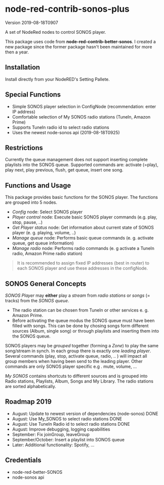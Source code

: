 # node-red-contrib-sonos-plus

Version 2019-08-18T0907

A set of NodeRed nodes to control SONOS player.  

This package uses code from **node-red-contrib-better-sonos**. I created a new package since the former package hasn't been maintained for more then a year.

## Installation

Install directly from your NodeRED's Setting Pallete.

## Special Functions

- Simple SONOS player selection in ConfigNode (recommendation: enter IP address)
- Comfortable selection of My SONOS radio stations (TuneIn, Amazon Prime)
- Supports TuneIn radio id to select radio stations
- Uses the newest node-sonos api (2019-08-18T0925)

## Restrictions

Currently the queue management does not support inserting complete playlists into the SONOS queue. Supported commands are: activate (=play), play next, play previous, flush, get queue, insert one song.

## Functions and Usage

This package provides basic functions for the SONOS player. The functions are grouped into 5 nodes.
- _Config_ node: Select SONOS player
- _Player control_ node: Execute basic SONOS player commands (e.g. play, stop, pause, ..)
- _Get Player status_ node: Get information about current state of SONOS player (e. g. playing, volume, ..)
- _Manage queue_ node: Performs basic queue commands (e. g. activate queue, get queue information)
- _Manage radio_ node: Performs radio commands (e. g activate a TuneIn radio, Amazon Prime radio station)

> It is recommended to assign fixed IP addresses (best in router) to each SONOS player and use these addresses in the configNode.  

## SONOS General Concepts

_SONOS Player_ may **either** play a _stream_ from _radio stations_ or _songs_ (= tracks) from the _SONOS queue_.
- The radio station can be chosen from TuneIn or other services e. g. Amazon Prime.
- Before activating the queue modus the SONOS queue must have been filled with songs. This can be done by chosing songs form different sources (Album, single song) or through playlists and inserting them into the SONOS queue.   

SONOS players may be _grouped_ together (forming a _Zone_) to play the same song/stream in synch. In each group there is exactly one _leading player_. Several commands (play, stop, activate queue, radio, .. )  will impact all group members when having been send to the leading player. Other commands are only SONOS player specific e.g . mute, volume, ...

_My SONOS_ contains shortcuts to different sources and is grouped into Radio stations, Playlists, Album, Songs and My Library. The radio stations are sorted alphabetically.

## Roadmap 2019

-   August: Update to newest version of dependencies (node-sonos) DONE
-   August: Use My_SONOS to select radio stations DONE
-   August: Use TuneIn Radio id to select radio stations DONE
-   August: Improve debugging, logging capabilities
-   September: Fix joinGroup, leaveGroup
-   September/October: Insert a playlist into SONOS queue  
-   Later: Additional functionality: Spotify, ...

## Credentials
- node-red-better-SONOS
- node-sonos api
